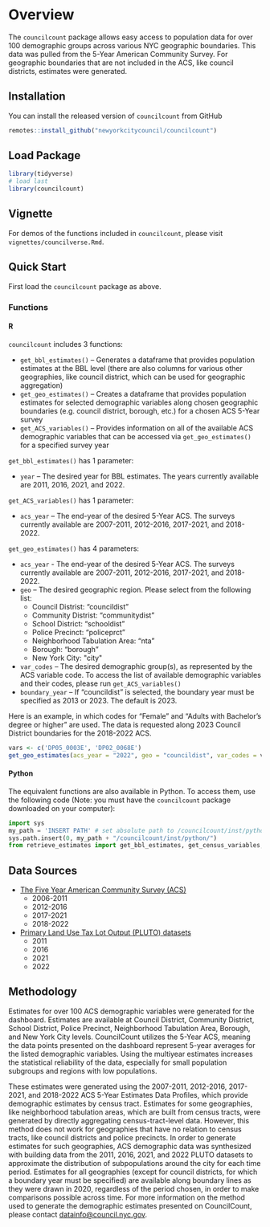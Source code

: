 
<!-- README.md is generated from README.Rmd. Please edit that file -->

# Overview

The `councilcount` package allows easy access to population data for
over 100 demographic groups across various NYC geographic boundaries.
This data was pulled from the 5-Year American Community
Survey. For geographic boundaries that are not included in the ACS, like
council districts, estimates were generated.

## Installation

You can install the released version of `councilcount` from GitHub

``` r
remotes::install_github("newyorkcitycouncil/councilcount")
```

## Load Package

``` r
library(tidyverse)
# load last
library(councilcount)
```

## Vignette

For demos of the functions included in `councilcount`, please visit
`vignettes/councilverse.Rmd`.

## Quick Start

First load the `councilcount` package as above.

### Functions

#### R

`councilcount` includes 3 functions:

* `get_bbl_estimates()` – Generates a dataframe that provides population
estimates at the BBL level (there are also columns for various other
geographies, like council district, which can be used for geographic aggregation) 
* `get_geo_estimates()` – Creates a dataframe that provides population estimates for selected
demographic variables along chosen geographic boundaries (e.g. council
district, borough, etc.) for a chosen ACS 5-Year survey
* `get_ACS_variables()` – Provides information on all of the available ACS demographic variables that can be
accessed via `get_geo_estimates()` for a specified survey year

`get_bbl_estimates()` has 1 parameter:

* `year` – The desired year for BBL estimates. The years currently available are 2011, 2016, 2021, and 2022. 

`get_ACS_variables()` has 1 parameter:

* `acs_year` – The end-year of the desired 5-Year ACS. The surveys currently available are 2007-2011, 2012-2016, 2017-2021, and 2018-2022. 

`get_geo_estimates()` has 4 parameters:

* `acs_year` - The end-year of the desired 5-Year ACS. The surveys currently available are 2007-2011, 2012-2016, 2017-2021, and 2018-2022. 
* `geo` – The desired geographic region. Please select from the following
list:
   * Council Distrist: “councildist”
   * Community Distrist: “communitydist”
   * School District: “schooldist”
   * Police Precinct: “policeprct”
   * Neighborhood Tabulation Area: “nta”
   * Borough: “borough”
   * New York City: "city"
* `var_codes` – The desired demographic group(s), as represented
by the ACS variable code. To access the list of available demographic
variables and their codes, please run `get_ACS_variables()`
* `boundary_year` – If “councildist” is selected, the boundary year must
be specified as 2013 or 2023. The default is 2023.

Here is an example, in which codes for “Female” and “Adults with
Bachelor’s degree or higher” are used. The data is requested along 2023
Council District boundaries for the 2018-2022 ACS.

``` r
vars <- c('DP05_0003E', 'DP02_0068E')
get_geo_estimates(acs_year = "2022", geo = "councildist", var_codes = vars, boundary_year = "2023") 
```

#### Python

The equivalent functions are also available in Python. To access them,
use the following code (Note: you must have the `councilcount` package downloaded on your computer):

``` python
import sys
my_path = 'INSERT PATH' # set absolute path to /councilcount/inst/python location (example: '/Users/jsmith/Desktop)
sys.path.insert(0, my_path + "/councilcount/inst/python/")
from retrieve_estimates import get_bbl_estimates, get_census_variables, get_geo_estimates
```

## Data Sources 

* [The Five Year American Community Survey (ACS)](https://www.census.gov/data/developers/data-sets/acs-5year.html)
  * 2006-2011
  * 2012-2016
  * 2017-2021
  * 2018-2022
* [Primary Land Use Tax Lot Output (PLUTO) datasets](https://www.nyc.gov/site/planning/data-maps/open-data/dwn-pluto-mappluto.page)
  * 2011
  * 2016
  * 2021
  * 2022  

## Methodology 

Estimates for over 100 ACS demographic variables were generated for the dashboard. Estimates are available at Council District, Community District, School District, Police Precinct, Neighborhood Tabulation Area, Borough, and New York City levels. CouncilCount utilizes the 5-Year ACS, meaning the data points presented on the dashboard represent 5-year averages for the listed demographic variables. Using the multiyear estimates increases the statistical reliability of the data, especially for small population subgroups and regions with low populations. 

These estimates were generated using the 2007-2011, 2012-2016, 2017-2021, and 2018-2022 ACS 5-Year Estimates Data Profiles, which provide demographic estimates by census tract. Estimates for some geographies, like neighborhood tabulation areas, which are built from census tracts, were generated by directly aggregating census-tract-level data. However, this method does not work for geographies that have no relation to census tracts, like council districts and police precincts. In order to generate estimates for such geographies, ACS demographic data was synthesized with building data from the 2011, 2016, 2021, and 2022 PLUTO datasets to approximate the distribution of subpopulations around the city for each time period. Estimates for all geographies (except for council districts, for which a boundary year must be specified) are available along boundary lines as they were drawn in 2020, regardless of the period chosen, in order to make comparisons possible across time. For more information on the method used to generate the demographic estimates presented on CouncilCount, please contact datainfo@council.nyc.gov.

